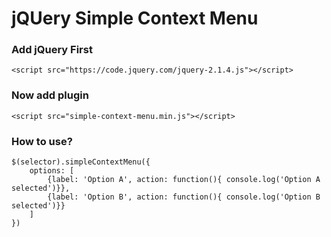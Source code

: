 # jQUery Simple Context Menu

### Add jQuery First
```
<script src="https://code.jquery.com/jquery-2.1.4.js"></script>
```

### Now add plugin
```
<script src="simple-context-menu.min.js"></script>
```

### How to use?

```
$(selector).simpleContextMenu({
    options: [
        {label: 'Option A', action: function(){ console.log('Option A selected')}},
        {label: 'Option B', action: function(){ console.log('Option B selected')}}
    ]
})
```